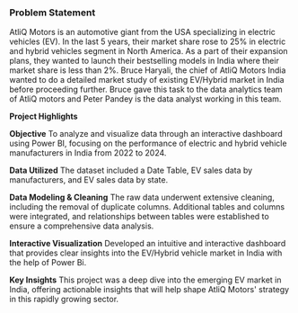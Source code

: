 ### **Problem Statement**
AtliQ Motors is an automotive giant from the USA specializing in electric vehicles  (EV). In the last 5 years, their market share rose to 25% in electric and hybrid vehicles segment in North America. As a part of their expansion plans, they wanted to launch their bestselling models in India where their market share is less than 2%. Bruce Haryali, the chief of AtliQ Motors India wanted to do a detailed market study of existing EV/Hybrid market in India before proceeding further. Bruce gave this task to the data analytics team of AtliQ motors and Peter Pandey is the data analyst working in this team.

**Project Highlights**

**Objective**
To analyze and visualize data through an interactive dashboard using Power BI, focusing on the performance of electric and hybrid vehicle manufacturers in India from 2022 to 2024.

**Data Utilized**
The dataset included a Date Table, EV sales data by manufacturers, and EV sales data by state.

**Data Modeling & Cleaning**
The raw data underwent extensive cleaning, including the removal of duplicate columns. Additional tables and columns were integrated, and relationships between tables were established to ensure a comprehensive data analysis.

**Interactive Visualization**
Developed an intuitive and interactive dashboard that provides clear insights into the EV/Hybrid vehicle market in India with the help of Power Bi.

**Key Insights**
This project was a deep dive into the emerging EV market in India, offering actionable insights that will help shape AtliQ Motors' strategy in this rapidly growing sector.
